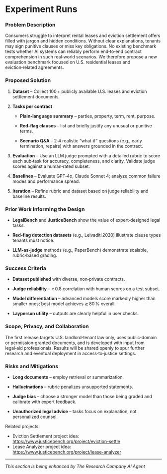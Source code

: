 # Experiment Runs

### **Problem Description**

Consumers struggle to interpret rental leases and eviction settlement offers filled with jargon and hidden conditions. Without clear explanations, tenants may sign punitive clauses or miss key obligations. No existing benchmark tests whether AI systems can reliably perform end‑to‑end contract comprehension in such real‑world scenarios. We therefore propose a new evaluation benchmark focused on U.S. residential leases and eviction‑related agreements.

### **Proposed Solution**

1. **Dataset** – Collect 100 + publicly available U.S. leases and eviction settlement documents.

2. **Tasks per contract**

   * **Plain‑language summary** – parties, property, term, rent, purpose.

   * **Red‑flag clauses** – list and briefly justify any unusual or punitive terms.

   * **Scenario Q\&A** – 2‑4 realistic “what‑if” questions (e.g., early termination, repairs) with answers grounded in the contract.

3. **Evaluation** – Use an LLM judge prompted with a detailed rubric to score each sub‑task for accuracy, completeness, and clarity. Validate judge scores against a human‑rated subset.

4. **Baselines** – Evaluate GPT‑4o, Claude Sonnet 4; analyze common failure modes and performance spread.

5. **Iteration** – Refine rubric and dataset based on judge reliability and baseline results.

### **Prior Work Informing the Design**

* **LegalBench** and **JusticeBench** show the value of expert‑designed legal tasks.

* **Red‑flag detection datasets** (e.g., Leivaditi 2020) illustrate clause types tenants must notice.

* **LLM‑as‑judge** methods (e.g., PaperBench) demonstrate scalable, rubric‑based grading.

### **Success Criteria**

* **Dataset published** with diverse, non‑private contracts.

* **Judge reliability** – ≥ 0.8 correlation with human scores on a test subset.

* **Model differentiation** – advanced models score markedly higher than smaller ones; best model achieves ≳ 80 % overall.

* **Layperson utility** – outputs are clearly helpful in user checks.

### **Scope, Privacy, and Collaboration**

The first release targets U.S. landlord‑tenant law only, uses public‑domain or permission‑granted documents, and is developed with input from legal‑aid professionals. Results will be shared openly to spur further research and eventual deployment in access‑to‑justice settings.

### **Risks and Mitigations**

* **Long documents** – employ retrieval or summarization.

* **Hallucinations** – rubric penalizes unsupported statements.

* **Judge bias** – choose a stronger model than those being graded and calibrate with expert feedback.

* **Unauthorized legal advice** – tasks focus on explanation, not personalized counsel.  


Related projects:
- Eviction Settlement project idea: https://www.justicebench.org/project/eviction-settle
- Lease Analyzer project idea: https://www.justicebench.org/project/lease-analyzer

---
*This section is being enhanced by The Research Company AI Agent*
